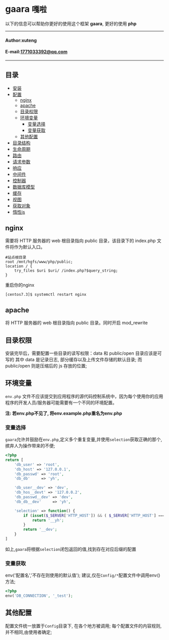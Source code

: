 **gaara** `嘎啦`
==========================
以下的信息可以帮助你更好的使用这个框架 **gaara**, 更好的使用 **php**
****
#### Author:xuteng
#### E-mail:1771033392@qq.com
****
## 目录
* [安装](/helper/install.md)
* [配置](/helper/configure.md)
    * [nginx](#nginx)
    * [apache](#apache)
    * [目录权限](#目录权限)
    * [环境变量](#环境变量)
        * [变量选择](#变量选择)
        * [变量获取](#变量获取)
    * [其他配置](#其他配置)
* [目录结构](/helper/catalog.md)
* [生命周期](/helper/cycle.md)
* [路由](/helper/route.md)
* [请求参数](/helper/request.md)
* [响应](/helper/response.md)
* [中间件](/helper/middleware.md)
* [控制器](/helper/controller.md)
* [数据库模型](/helper/model.md)
* [缓存](/helper/cache.md)
* [视图](/helper/view.md)
* [获取对象](/helper/getobj.md)
* [惰性js](/helper/inertjs.md)

## nginx

需要将 HTTP 服务器的 web 根目录指向 public 目录，该目录下的 index.php 文件将作为默认入口。

``` nginx
#站点根目录
root /mnt/hgfs/www/php/public;
location / {
    try_files $uri $uri/ /index.php?$query_string;
}
```
重启你的nginx
```
[centos7.3]$ systemctl restart nginx
```
## apache

将 HTTP 服务器的 web 根目录指向 public 目录。同时开启 mod_rewrite

## 目录权限

安装完毕后，需要配置一些目录的读写权限：data 和 public/open 目录应该是可写的
其中 data 是记录日志, 部分缓存以及上传文件存储的默认目录;
而 public/open 则是压缩后的 js 存放的位置;

## 环境变量

`env.php` 文件不应该提交到应用程序的源代码控制系统中，因为每个使用你的应用程序的开发人员/服务器可能需要有一个不同的环境配置。

**注: 若env.php不见了, 将env.example.php重名为env.php**

### 变量选择

`gaara`允许并鼓励在`env.php`,定义多个重复变量,并使用`selection`获取正确的那个,摈弃人为操作带来的不便;

```php
<?php
return [
    'db_user' => 'root',
    'db_host' => '127.0.0.1',
    'db_passwd' => 'root',
    'db_db'     => 'yh',

    'db_user__dev' => 'dev',
    'db_hos__devt' => '127.0.0.2',
    'db_passwd__dev' => 'dev',
    'db_db__dev'     => 'yh',

    'selection' => function() {
        if (isset($_SERVER['HTTP_HOST']) && ( $_SERVER['HTTP_HOST'] === '121.196.222.40')) {
            return '__yh';
        }
        return '__dev';
    }
]
```
如上,`gaara`将根据`selection`闭包返回的值,找到存在对应后缀的配置

### 变量获取

env('配置名','不存在则使用的默认值');
建议,仅在`Config/*`配置文件中调用env()方法;

```php
<?php
env('DB_CONNECTION', '_test');
```

## 其他配置

配置文件统一放置于`Config`目录下, 在各个地方被调用;
每个配置文件的内容规则,并不相同,由使用者确定;
